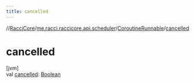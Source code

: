 ```yaml
---
title: cancelled
---
```

//[RacciCore](../../../index.html)/[me.racci.raccicore.api.scheduler](../index.html)/[CoroutineRunnable](index.html)/[cancelled](cancelled.html)



# cancelled



[jvm]\
val [cancelled](cancelled.html): [Boolean](https://kotlinlang.org/api/latest/jvm/stdlib/kotlin/-boolean/index.html)




